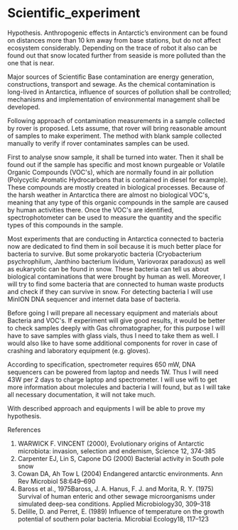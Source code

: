 # Scientific_experiment

   Hypothesis. 
   Anthropogenic effects in Antarctic’s environment can be found on distances more than 10 km away from base stations, but do not affect ecosystem considerably.  Depending on the trace of robot it also can be found out that snow located further from seaside is more polluted than the one that is near.
   
   Major sources of Scientific Base contamination are energy generation, constructions, transport and sewage. As the chemical contamination is long-lived in Antarctica, influence of sources of pollution shall be controlled; mechanisms and implementation of environmental management shall be developed. 

   Following approach of contamination measurements in a sample collected by rover is proposed. Lets assume, that rover will bring reasonable amount of samples to make experiment. The method with blank sample collected manually to verify if rover contaminates samples can be used. 
   
   First to analyse snow sample, it shall be turned into water. Then it shall be found out if the sample has specific and most known purgeable or Volatile Organic Compounds (VOC's), which are normally found in air pollution (Polycyclic Aromatic Hydrocarbons that is contained in diesel for example). These compounds are mostly created in biological processes. Because of the harsh weather in Antarctica there are almost no biological VOC's, meaning that any type of this organic compounds in the sample are caused by human activities there. Once the VOC's are identified, spectrophotometer can be used to measure the quantity and the specific types of this compounds in the sample.
   
   Most experiments that are conducting in Antarctica connected to bacteria now are dedicated to find them in soil because it is much better place for bacteria to survive. But some prokaryotic bacteria (Cryobacterium psychrophilum, Janthino bacterium lividum, Variovorax paradoxus) as well as eukaryotic can be found in snow. These bacteria can tell us about biological contaminations that were brought by human as well. Moreover, I will try to find some bacteria that are connected to human waste products and check if they can survive in snow. For detecting bacteria I will use MinION DNA sequencer and internet data base of bacteria.
   
   Before going I will prepare all necessary equipment and materials about Bacteria and VOC's. If experiment will give good results, it would be better to check samples deeply with Gas chromatographer, for this purpose I will have to save samples with glass vials, thus I need to take them as well. I would also like to have some additional components for rover in case of crashing and laboratory equipment (e.g. gloves).
   
   According to specification, spectrometer requires 650 mW, DNA sequencers can be powered from laptop and needs 1W. Thus I will need 43W per 2 days to charge laptop and spectrometer. I will use wifi to get more information about molecules and bacteria I will found, but as I will take all necessary documentation, it will not take much. 
   
  With described approach and equipments I will be able to prove my hypothesis. 

References

1.	WARWICK F. VINCENT (2000), Evolutionary origins of Antarctic microbiota: invasion, selection and endemism, Science 12, 374-385
2.	Carpenter EJ, Lin S, Capone DG (2000) Bacterial activity in South pole snow
3.	Cowan DA, Ah Tow L (2004) Endangered antarctic environments. Ann Rev Microbiol 58:649–690
4.	Baross et al., 1975Baross, J. A. Hanus, F. J. and Morita, R. Y. (1975) Survival of human enteric and other sewage microorganisms under simulated deep-sea conditions. Applied Microbiology30, 309–318
5.	Delille, D. and Perret, E. (1989) Influence of temperature on the growth potential of southern polar bacteria. Microbial Ecology18, 117–123



